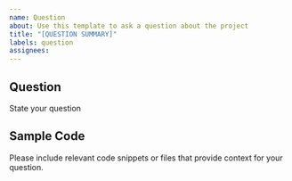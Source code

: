```yaml
---
name: Question
about: Use this template to ask a question about the project
title: "[QUESTION SUMMARY]"
labels: question
assignees: 
---
```


## Question

State your question

## Sample Code

Please include relevant code snippets or files that provide context for your question.